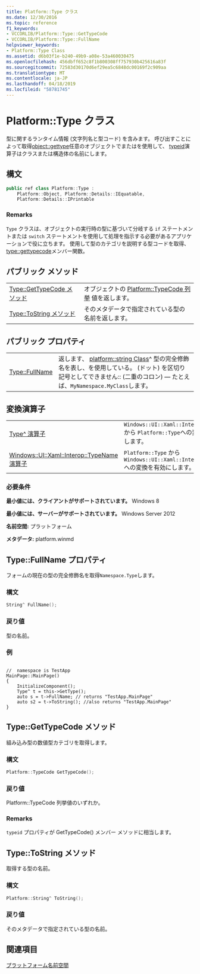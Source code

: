 ```yaml
---
title: Platform::Type クラス
ms.date: 12/30/2016
ms.topic: reference
f1_keywords:
- VCCORLIB/Platform::Type::GetTypeCode
- VCCORLIB/Platform::Type::FullName
helpviewer_keywords:
- Platform::Type Class
ms.assetid: d6b03f1e-b240-49b9-a08e-53a460030475
ms.openlocfilehash: 456dbff652c8f1b800308ff757930b425616a83f
ms.sourcegitcommit: 72583d30170d6ef29ea5c6848dc00169f2c909aa
ms.translationtype: MT
ms.contentlocale: ja-JP
ms.lasthandoff: 04/18/2019
ms.locfileid: "58781745"
---
```

# <a name="platformtype-class"></a>Platform::Type クラス

型に関するランタイム情報 (文字列名と型コード) を含みます。 呼び出すことによって取得[object::gettype](../cppcx/platform-object-class.md#gettype)任意のオブジェクトでまたはを使用して、 [typeid](../extensions/typeid-cpp-component-extensions.md)演算子はクラスまたは構造体の名前にします。

## <a name="syntax"></a>構文

```cpp
public ref class Platform::Type :
    Platform::Object, Platform::Details::IEquatable,
    Platform::Details::IPrintable
```

### <a name="remarks"></a>Remarks

`Type` クラスは、オブジェクトの実行時の型に基づいて分岐する `if` ステートメントまたは `switch` ステートメントを使用して処理を指示する必要があるアプリケーションで役に立ちます。 使用して型のカテゴリを説明する型コードを取得、 [type::gettypecode](#gettypecode)メンバー関数。

## <a name="public-methods"></a>パブリック メソッド

|||
|-|-|
|[Type::GetTypeCode メソッド](#gettypecode)|オブジェクトの [Platform::TypeCode 列挙](../cppcx/platform-typecode-enumeration.md) 値を返します。|
|[Type::ToString メソッド](#tostring)|そのメタデータで指定されている型の名前を返します。|

## <a name="public-properties"></a>パブリック プロパティ

|||
|-|-|
|[Type::FullName](#fullname)|返します、 [platform::string Class](../cppcx/platform-string-class.md)^ 型の完全修飾名を表し、を使用している。 (ドット) を区切り記号としてできません:: (二重のコロン) — たとえば、`MyNamespace.MyClass`します。|

## <a name="conversion-operators"></a>変換演算子

|||
|-|-|
|[Type^ 演算子](../cppcx/operator-type-hat.md)|`Windows::UI::Xaml::Interop::TypeName` から `Platform::Type`への変換を有効にします。|
|[Windows::UI::Xaml::Interop::TypeName 演算子](../cppcx/operator-windows-ui-xaml-interop-typename.md)|`Platform::Type` から `Windows::UI::Xaml::Interop::TypeName`への変換を有効にします。|

### <a name="requirements"></a>必要条件

**最小値には、クライアントがサポートされています。** Windows 8

**最小値には、サーバーがサポートされています。** Windows Server 2012

**名前空間:** プラットフォーム

**メタデータ:** platform.winmd

## <a name="fullname"></a> Type::FullName プロパティ

フォームの現在の型の完全修飾名を取得`Namespace.Type`します。

### <a name="syntax"></a>構文

```cpp
String^ FullName();
```

### <a name="return-value"></a>戻り値

型の名前。
### <a name="example"></a>例

```

//  namespace is TestApp
MainPage::MainPage()
{
    InitializeComponent();
    Type^ t = this->GetType();
    auto s = t->FullName; // returns "TestApp.MainPage"
    auto s2 = t->ToString(); //also returns "TestApp.MainPage"
}
```

## <a name="gettypecode"></a> Type::GetTypeCode メソッド

組み込み型の数値型カテゴリを取得します。

### <a name="syntax"></a>構文

```cpp
Platform::TypeCode GetTypeCode();
```

### <a name="return-value"></a>戻り値

Platform::TypeCode 列挙値のいずれか。

### <a name="remarks"></a>Remarks

`typeid` プロパティが GetTypeCode() メンバー メソッドに相当します。

## <a name="tostring"></a> Type::ToString メソッド

取得する型の名前。

### <a name="syntax"></a>構文

```cpp
Platform::String^ ToString();
```

### <a name="return-value"></a>戻り値

そのメタデータで指定されている型の名前。

## <a name="see-also"></a>関連項目

[プラットフォーム名前空間](../cppcx/platform-namespace-c-cx.md)
